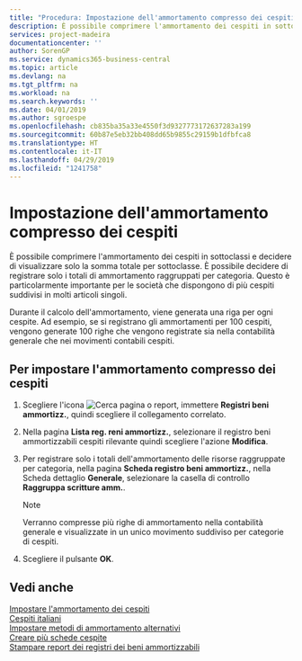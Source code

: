 ```yaml
---
title: "Procedura: Impostazione dell'ammortamento compresso dei cespiti"
description: È possibile comprimere l'ammortamento dei cespiti in sottoclassi e decidere di visualizzare solo la somma totale per sottoclasse.
services: project-madeira
documentationcenter: ''
author: SorenGP
ms.service: dynamics365-business-central
ms.topic: article
ms.devlang: na
ms.tgt_pltfrm: na
ms.workload: na
ms.search.keywords: ''
ms.date: 04/01/2019
ms.author: sgroespe
ms.openlocfilehash: cb835ba35a33e4550f3d9327773172637283a199
ms.sourcegitcommit: 60b87e5eb32bb408dd65b9855c29159b1dfbfca8
ms.translationtype: HT
ms.contentlocale: it-IT
ms.lasthandoff: 04/29/2019
ms.locfileid: "1241758"
---
```

# <a name="set-up-compressed-depreciation-of-fixed-assets"></a>Impostazione dell'ammortamento compresso dei cespiti
È possibile comprimere l'ammortamento dei cespiti in sottoclassi e decidere di visualizzare solo la somma totale per sottoclasse. È possibile decidere di registrare solo i totali di ammortamento raggruppati per categoria. Questo è particolarmente importante per le società che dispongono di più cespiti suddivisi in molti articoli singoli.  

Durante il calcolo dell'ammortamento, viene generata una riga per ogni cespite. Ad esempio, se si registrano gli ammortamenti per 100 cespiti, vengono generate 100 righe che vengono registrate sia nella contabilità generale che nei movimenti contabili cespiti.  

## <a name="to-set-up-compressed-depreciation-of-fixed-assets"></a>Per impostare l'ammortamento compresso dei cespiti  

1.  Scegliere l'icona ![Cerca pagina o report](../../media/ui-search/search_small.png "icona Cerca pagina o report"), immettere **Registri beni ammortizz.**, quindi scegliere il collegamento correlato.  
2.  Nella pagina **Lista reg. reni ammortizz.**, selezionare il registro beni ammortizzabili cespiti rilevante quindi scegliere l'azione **Modifica**.  
3.  Per registrare solo i totali dell'ammortamento delle risorse raggruppate per categoria, nella pagina **Scheda registro beni ammortizz.**, nella Scheda dettaglio **Generale**, selezionare la casella di controllo **Raggruppa scritture amm.**.  

    > [!NOTE]  
    >  Verranno compresse più righe di ammortamento nella contabilità generale e visualizzate in un unico movimento suddiviso per categorie di cespiti.  

4.  Scegliere il pulsante **OK**.  

## <a name="see-also"></a>Vedi anche  
 [Impostare l'ammortamento dei cespiti](../../fa-how-setup-depreciation.md)   
 [Cespiti italiani](italian-fixed-assets.md)   
 [Impostare metodi di ammortamento alternativi](how-to-set-up-alternate-depreciation-methods.md)   
 [Creare più schede cespite](how-to-create-multiple-fixed-asset-cards.md)   
 [Stampare report dei registri dei beni ammortizzabili](how-to-print-depreciation-book-reports.md)
